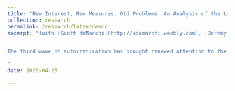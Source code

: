 ```yaml
---
title: "New Interest, New Measures, Old Problems: An Analysis of the Latent Dimension(s) of Democracy"
collection: research
permalink: /research/latentdemoc
excerpt: "(with [Scott deMarchi](http://sdemarchi.weebly.com), [Jeremy Springman](https://sites.duke.edu/jeremyspringman/), [Mateo Villamizar-Chaparro](https://scholars.duke.edu/person/santiagomateo.villamizar.chaparro), [Erik Wibbels](https://sites.duke.edu/wibbels/)), *Working Paper*


The third wave of autocratization has brought renewed attention to the study of regime type. This attention has been accompanied by a proliferation of new and more nuanced measures of democratic characteristics. We combine recent approaches using machine learning for dimensionality reduction with new democracy measures to investigate the latent dimensions of democracy. Using data from eighteen distinct democracy indices, we explore variation in theoretically-motivated dimensions of democracy across historical periods.

"
date: 2020-04-25

---
```


